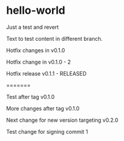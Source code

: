 # hello-world
Just a test and revert

Text to test content in different branch.


Hotfix changes in v0.1.0

Hotfix change in v0.1.0 - 2

Hotfix release v0.1.1 - RELEASED

=======

Test after tag v0.1.0

More changes after tag v0.1.0

Next change for new version targeting v0.2.0

Test change for signing commit 1
